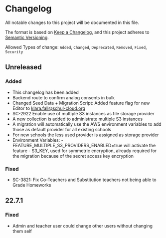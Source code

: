 # Changelog

All notable changes to this project will be documented in this file.

The format is based on [Keep a Changelog](https://keepachangelog.com/en/1.0.0/),
and this project adheres to [Semantic Versioning](https://semver.org/spec/v2.0.0.html).

Allowed Types of change: `Added`, `Changed`, `Deprecated`, `Removed`, `Fixed`, `Security`

## Unreleased

### Added

-   This changelog has been added
-   Backend route to confirm analog consents in bulk
-   Changed Seed Data + Migration Script: Added feature flag for new Editor to klara.fall@schul-cloud.org
-   SC-2922 Enable use of multiple S3 instances as file storage provider
   -   A new collection is added to administrate multiple S3 instances 
   -   A migration will automatically use the AWS environment variables to add those as default provider for all existing schools
   -   For new schools the less used provider is assigned as storage provider
   -   Environment Variables:
      -   FEATURE_MULTIPLE_S3_PROVIDERS_ENABLED=true will activate the feature
      -   S3_KEY, used for symmetric encryption, already required for the migration because of the secret access key encryption

### Fixed
-   SC-3821: Fix Co-Teachers and Substitution teachers not being able to Grade Homeworks


## 22.7.1

### Fixed

- Admin and teacher user could change other users without changing them self
